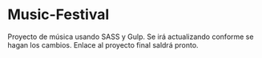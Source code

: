 # Music-Festival

Proyecto de música usando SASS y Gulp. Se irá actualizando conforme se hagan los cambios. Enlace al proyecto final saldrá pronto. 
